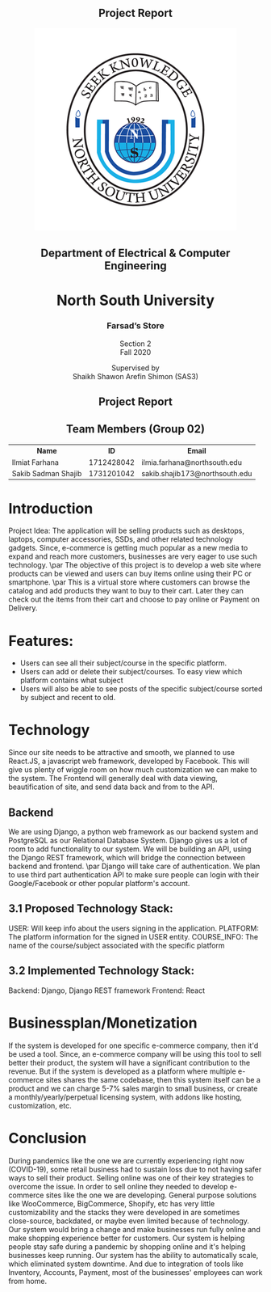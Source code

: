 <h2 align="center">Project Report</h2>

<p align="center"><img src="Documentation/Proposal/images/NSU.png"></p>
<h2 align="center">Department of Electrical & Computer Engineering</h2>
<h1 align="center">North South University</h1>

<h3 align="center">Farsad’s Store </h3>

<p align="center">Section 2 <br>
Fall 2020</p>

<p align="center">Supervised by <br>
Shaikh Shawon Arefin Shimon (SAS3)</p>

<h2 align="center">Project Report</h2>

<h2 align="center">Team Members (Group 02)</h2>

<table align="center">
    <tr>
        <th>Name</th>
        <th>ID</th>
        <th>Email</th>
    </tr>
    <tr>
        <td>Ilmiat Farhana</td>
        <td>1712428042</td>
        <td>ilmia.farhana@northsouth.edu</td>
    </tr>
    <tr>
        <td>Sakib Sadman Shajib</td>
        <td>1731201042</td>
        <td>sakib.shajib173@northsouth.edu</td>
    </tr>
</table>


Introduction
===============

Project Idea:
The application will be selling products such as desktops, laptops, computer accessories, SSDs, and other related technology gadgets. Since, e-commerce is getting much popular as a new media to expand and reach more customers, businesses are very eager to use such technology. \par
The objective of this project is to develop a web site where products can be viewed and users can buy items online using their PC or smartphone. \par
This is a virtual store where customers can browse the catalog and add products they want to buy to their cart. Later they can check out the items from their cart and choose to pay online or Payment on Delivery.

Features: 
=========

* Users can see all their subject/course in the specific platform.
* Users can add or delete their subject/courses. To easy view which platform contains what subject
* Users will also be able to see posts of the specific subject/course sorted by subject and recent to old.

Technology
==========

Since our site needs to be attractive and smooth, we planned to use React.JS, a javascript web framework, developed by Facebook. This will give us plenty of wiggle room on how much customization we can make to the system. The Frontend will generally deal with data viewing, beautification of site, and send data back and from to the API.

Backend
-------
We are using Django, a python web framework as our backend system and PostgreSQL as our Relational Database System. Django gives us a lot of room to add functionality to our system. We will be building an API, using the Django REST framework, which will bridge the connection between backend and frontend. \par
Django will take care of authentication. We plan to use third part authentication API to make sure people can login with their Google/Facebook or other popular platform's account.

3.1 Proposed Technology Stack:
------------------------------

USER: Will keep info about the users signing in the application.
PLATFORM: The platform information for the signed in USER entity.
COURSE_INFO: The name of the course/subject associated with the specific platform

3.2 Implemented Technology Stack:
---------------------------------

Backend: Django, Django REST framework
Frontend: React

Businessplan/Monetization
=========================
If the system is developed for one specific e-commerce company, then it'd be used a tool. Since, an e-commerce company will be using this tool to sell better their product, the system will have a significant contribution to the revenue. 
But if the system is developed as a platform where multiple e-commerce sites shares the same codebase, then this system itself can be a product and we can charge 5-7\% sales margin to small business, or create a monthly/yearly/perpetual licensing system, with addons like hosting, customization, etc.

Conclusion
==========
During pandemics like the one we are currently experiencing right now (COVID-19), some retail business had to sustain loss due to not having safer ways to sell their product. Selling online was one of their key strategies to overcome the issue. In order to sell online they needed to develop e-commerce sites like the one we are developing. General purpose solutions like WooCommerce, BigCommerce, Shopify, etc has very little customizability and the stacks they were developed in are sometimes close-source, backdated, or maybe even limited because of technology. Our system would bring a change and make businesses run fully online and make shopping experience better for customers. 
Our system is helping people stay safe during a pandemic by shopping online and it's helping businesses keep running. Our system has the ability to automatically scale, which eliminated system downtime. And due to integration of tools like Inventory, Accounts, Payment, most of the businesses' employees can work from home.